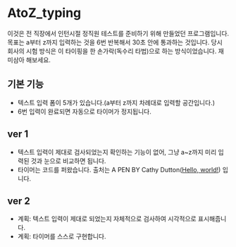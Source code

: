 # AtoZ_typing
이것은 전 직장에서 인턴시절 정직원 테스트를 준비하기 위해 만들었던 프로그램입니다. 목표는 a부터 z까지 입력하는 것을 6번 반복해서 30초 안에 통과하는 것입니다. 당시 회사의 시험 방식은 이 타이핑을 한 손가락(독수리 타법)으로 하는 방식이었습니다. 재미삼아 해보세요.

## 기본 기능
* 텍스트 입력 폼이 5개가 있습니다.(a부터 z까지 차례대로 입력할 공간입니다.)
* 6번 입력이 완료되면 자동으로 타이머가 정지됩니다.

## ver 1
* 텍스트 입력이 제대로 검사되었는지 확인하는 기능이 없어, 그냥 a~z까지 미리 입력된 것과 눈으로 비교하면 됩니다.
* 타이머는 코드를 퍼왔습니다. 출처는 A PEN BY Cathy Dutton(<a href="http://example.com/" target="_blank">Hello, world!</a>) 입니다.

## ver 2
* 계획: 텍스트 입력이 제대로 되었는지 자체적으로 검사하여 시각적으로 표시해줍니다.
* 계획: 타이머를 스스로 구현합니다.